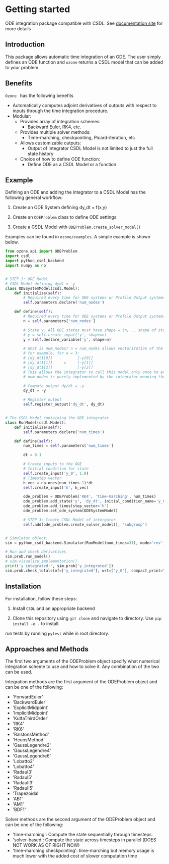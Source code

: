 Getting started
===============

ODE integration package compatible with CSDL. See [documentation site](https://lsdolab.github.io/ozone/) for more details

Introduction
------------
This package allows automatic time integration of an ODE. The user simply defines an ODE function and ``ozone`` returns a CSDL model that can be added to your problem.

Benefits
--------
``Ozone `` has the following benefits

- Automatically computes adjoint derivatives of outputs with respect to inputs through the time integration procedure.
- Modular:
    - Provides array of integration schemes:
        - Backward Euler, RK4, etc.
    - Provides multiple solver methods:
        - Time-marching, checkpointing, Picard-iteration, etc
    - Allows customizable outputs:
        - Output of integrator CSDL Model is not limited to just the full state history
    - Choice of how to define ODE function:
        - Define ODE as a CSDL Model or a function

Example
-------
Defining an ODE and adding the integrator to a CSDL Model has the following general workflow:
1. Create an ODE System defining dy_dt = f(x,y)

2. Create an ```ODEProblem``` class to define ODE settings

3. Create a CSDL Model with ```ODEProblem.create_solver_model()```

Examples can be found in ``ozone/examples``. A simple example is shown below.
```python
from ozone.api import ODEProblem
import csdl
import python_csdl_backend
import numpy as np


# STEP 1: ODE Model
# CSDL Model defining dydt = -y
class ODESystemModel(csdl.Model):
    def initialize(self):
        # Required every time for ODE systems or Profile Output systems
        self.parameters.declare('num_nodes')

    def define(self):
        # Required every time for ODE systems or Profile Output systems
        n = self.parameters['num_nodes']

        # State y. All ODE states must have shape = (n, .. shape of state ...)
        # y = self.create_input('y', shape=n)
        y = self.declare_variable('y', shape=n)

        # What is num_nodes? n = num_nodes allows vectorization of the ODE:
        # for example, for n = 3:
        # [dy_dt1[0]]           [-y[0]]
        # [dy_dt1[1]]     =     [-y[1]]
        # [dy_dt1[2]]           [-y[2]]
        # This allows the integrator to call this model only once to evaluate the ODE function 3 times instead of calling the model 3 separate times.
        # num_nodes is purely implemented by the integrator meaning the user does not set it.

        # Compute output dy/dt = -y
        dy_dt = -y

        # Register output
        self.register_output('dy_dt', dy_dt)


# The CSDL Model containing the ODE integrator
class RunModel(csdl.Model):
    def initialize(self):
        self.parameters.declare('num_times')

    def define(self):
        num_times = self.parameters['num_times']

        dt = 0.1

        # Create inputs to the ODE
        # Initial condition for state
        self.create_input('y_0', 1.0)
        # Timestep vector
        h_vec = np.ones(num_times-1)*dt
        self.create_input('h', h_vec)

        ode_problem = ODEProblem('RK4', 'time-marching', num_times)
        ode_problem.add_state('y', 'dy_dt', initial_condition_name='y_0', output='y_integrated')
        ode_problem.add_times(step_vector='h')
        ode_problem.set_ode_system(ODESystemModel)

        # STEP 3: Create CSDL Model of intergator
        self.add(ode_problem.create_solver_model(), 'subgroup')


# Simulator object:
sim = python_csdl_backend.Simulator(RunModel(num_times=31), mode='rev')

# Run and check derivatives
sim.prob.run_model()
# sim.visualize_implementation()
print('y integrated:', sim.prob['y_integrated'])
sim.prob.check_totals(of=['y_integrated'], wrt=['y_0'], compact_print=True)
```

Installation
------------
For installation, follow these steps:

1. Install ``CSDL`` and an appropriate backend

2. Clone this repository using ``git clone`` and navigate to directory. Use ``pip install -e .`` to install.

run tests by running ``pytest`` while in root directory.


Approaches and Methods
------------------------
The first two arguments of the ODEProblem object specify what numerical integration scheme to use and how to solve it. Any combination of the two can be used.

Integration methods are the first argument of the ODEProblem object and can be one of the following:
- 'ForwardEuler'
- 'BackwardEuler'
- 'ExplicitMidpoint'
- 'ImplicitMidpoint'
- 'KuttaThirdOrder'
- 'RK4'
- 'RK6'
- 'RalstonsMethod'
- 'HeunsMethod'
- 'GaussLegendre2'
- 'GaussLegendre4'
- 'GaussLegendre6'
- 'Lobatto2'
- 'Lobatto4'
- 'RadauI3'
- 'RadauI5'
- 'RadauII3'
- 'RadauII5'
- 'Trapezoidal'
- 'AB1'
- 'AM1'
- 'BDF1'

Solver methods are the second argument of the ODEProblem object and can be one of the following:
- 'time-marching': Compute the state sequentially through timesteps.
- 'solver-based': Compute the state across timesteps in parallel (DOES NOT WORK AS OF RIGHT NOW)
- 'time-marching checkpointing': time-marching but memory usage is much lower with the added cost of slower computation time
